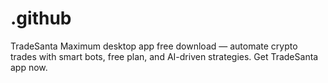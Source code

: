 # .github
TradeSanta Maximum desktop app free download — automate crypto trades with smart bots, free plan, and AI-driven strategies. Get TradeSanta app now.
